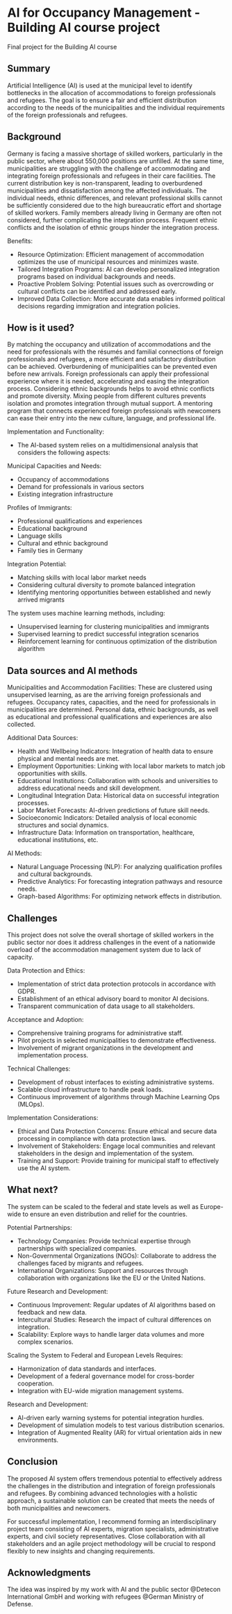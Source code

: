 # AI for Occupancy Management - Building AI course project

Final project for the Building AI course

## Summary

Artificial Intelligence (AI) is used at the municipal level to identify bottlenecks in the allocation of accommodations to foreign professionals and refugees. The goal is to ensure a fair and efficient distribution according to the needs of the municipalities and the individual requirements of the foreign professionals and refugees.


## Background

Germany is facing a massive shortage of skilled workers, particularly in the public sector, where about 550,000 positions are unfilled. At the same time, municipalities are struggling with the challenge of accommodating and integrating foreign professionals and refugees in their care facilities. The current distribution key is non-transparent, leading to overburdened municipalities and dissatisfaction among the affected individuals. The individual needs, ethnic differences, and relevant professional skills cannot be sufficiently considered due to the high bureaucratic effort and shortage of skilled workers. Family members already living in Germany are often not considered, further complicating the integration process. Frequent ethnic conflicts and the isolation of ethnic groups hinder the integration process.

Benefits:
* Resource Optimization: Efficient management of accommodation optimizes the use of municipal resources and minimizes waste.
* Tailored Integration Programs: AI can develop personalized integration programs based on individual backgrounds and needs.
* Proactive Problem Solving: Potential issues such as overcrowding or cultural conflicts can be identified and addressed early.
* Improved Data Collection: More accurate data enables informed political decisions regarding immigration and integration policies.


## How is it used?

By matching the occupancy and utilization of accommodations and the need for professionals with the résumés and familial connections of foreign professionals and refugees, a more efficient and satisfactory distribution can be achieved. Overburdening of municipalities can be prevented even before new arrivals. Foreign professionals can apply their professional experience where it is needed, accelerating and easing the integration process. Considering ethnic backgrounds helps to avoid ethnic conflicts and promote diversity. Mixing people from different cultures prevents isolation and promotes integration through mutual support. A mentoring program that connects experienced foreign professionals with newcomers can ease their entry into the new culture, language, and professional life.

Implementation and Functionality:
* The AI-based system relies on a multidimensional analysis that considers the following aspects:

Municipal Capacities and Needs:
* Occupancy of accommodations
* Demand for professionals in various sectors
* Existing integration infrastructure

Profiles of Immigrants:
* Professional qualifications and experiences
* Educational background
* Language skills
* Cultural and ethnic background
* Family ties in Germany

Integration Potential:
* Matching skills with local labor market needs
* Considering cultural diversity to promote balanced integration
* Identifying mentoring opportunities between established and newly arrived migrants

The system uses machine learning methods, including:
* Unsupervised learning for clustering municipalities and immigrants
* Supervised learning to predict successful integration scenarios
* Reinforcement learning for continuous optimization of the distribution algorithm


## Data sources and AI methods

Municipalities and Accommodation Facilities: These are clustered using unsupervised learning, as are the arriving foreign professionals and refugees. Occupancy rates, capacities, and the need for professionals in municipalities are determined. Personal data, ethnic backgrounds, as well as educational and professional qualifications and experiences are also collected.

Additional Data Sources:
* Health and Wellbeing Indicators: Integration of health data to ensure physical and mental needs are met.
* Employment Opportunities: Linking with local labor markets to match job opportunities with skills.
* Educational Institutions: Collaboration with schools and universities to address educational needs and skill development.
* Longitudinal Integration Data: Historical data on successful integration processes.
* Labor Market Forecasts: AI-driven predictions of future skill needs.
* Socioeconomic Indicators: Detailed analysis of local economic structures and social dynamics.
* Infrastructure Data: Information on transportation, healthcare, educational institutions, etc.

AI Methods:
* Natural Language Processing (NLP): For analyzing qualification profiles and cultural backgrounds.
* Predictive Analytics: For forecasting integration pathways and resource needs.
* Graph-based Algorithms: For optimizing network effects in distribution.


## Challenges

This project does not solve the overall shortage of skilled workers in the public sector nor does it address challenges in the event of a nationwide overload of the accommodation management system due to lack of capacity.

Data Protection and Ethics:
* Implementation of strict data protection protocols in accordance with GDPR.
* Establishment of an ethical advisory board to monitor AI decisions.
* Transparent communication of data usage to all stakeholders.

Acceptance and Adoption:
* Comprehensive training programs for administrative staff.
* Pilot projects in selected municipalities to demonstrate effectiveness.
* Involvement of migrant organizations in the development and implementation process.

Technical Challenges:
* Development of robust interfaces to existing administrative systems.
* Scalable cloud infrastructure to handle peak loads.
* Continuous improvement of algorithms through Machine Learning Ops (MLOps).

Implementation Considerations:
* Ethical and Data Protection Concerns: Ensure ethical and secure data processing in compliance with data protection laws.
* Involvement of Stakeholders: Engage local communities and relevant stakeholders in the design and implementation of the system.
* Training and Support: Provide training for municipal staff to effectively use the AI system.


## What next?

The system can be scaled to the federal and state levels as well as Europe-wide to ensure an even distribution and relief for the countries.

Potential Partnerships:
* Technology Companies: Provide technical expertise through partnerships with specialized companies.
* Non-Governmental Organizations (NGOs): Collaborate to address the challenges faced by migrants and refugees.
* International Organizations: Support and resources through collaboration with organizations like the EU or the United Nations.

Future Research and Development:
* Continuous Improvement: Regular updates of AI algorithms based on feedback and new data.
* Intercultural Studies: Research the impact of cultural differences on integration.
* Scalability: Explore ways to handle larger data volumes and more complex scenarios.

Scaling the System to Federal and European Levels Requires:
* Harmonization of data standards and interfaces.
* Development of a federal governance model for cross-border cooperation.
* Integration with EU-wide migration management systems.

Research and Development:
* AI-driven early warning systems for potential integration hurdles.
* Development of simulation models to test various distribution scenarios.
* Integration of Augmented Reality (AR) for virtual orientation aids in new environments.


## Conclusion

The proposed AI system offers tremendous potential to effectively address the challenges in the distribution and integration of foreign professionals and refugees. By combining advanced technologies with a holistic approach, a sustainable solution can be created that meets the needs of both municipalities and newcomers.

For successful implementation, I recommend forming an interdisciplinary project team consisting of AI experts, migration specialists, administrative experts, and civil society representatives. Close collaboration with all stakeholders and an agile project methodology will be crucial to respond flexibly to new insights and changing requirements.


## Acknowledgments

The idea was inspired by my work with AI and the public sector @Detecon International GmbH and working with refugees @German Ministry of Defense.
